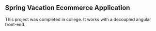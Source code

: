 ## Spring Vacation Ecommerce Application

This project was completed in college. It works with a decoupled angular front-end.
